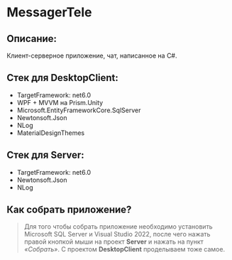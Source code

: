 # MessagerTele
## Описание:
Клиент-серверное приложение, чат, написанное на C#.

## Стек для **DesktopClient**:
- TargetFramework: net6.0
- WPF + MVVM на Prism.Unity
- Microsoft.EntityFrameworkCore.SqlServer
- Newtonsoft.Json
- NLog
- MaterialDesignThemes

## Стек для **Server**:
- TargetFramework: net6.0
- Newtonsoft.Json
- NLog

## Как собрать приложение?
> Для того чтобы собрать приложение необходимо установить Microsoft SQL Server и Visual Studiо 2022, после чего нажать правой кнопкой мыши на проект **Server** и нажать на пункт *«Собрать»*. С проектом **DesktopClient** проделываем тоже самое.
